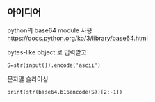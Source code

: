 ## 아이디어
python의 base64 module 사용  
https://docs.python.org/ko/3/library/base64.html  
  
bytes-like object 로 입력받고
```
S=str(input()).encode('ascii')
```
문자열 슬라이싱
```
print(str(base64.b16encode(S))[2:-1])
```
